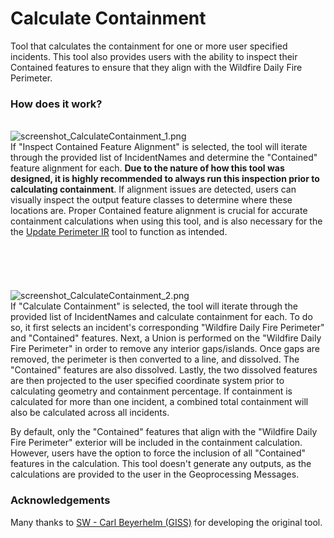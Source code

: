 # Calculate Containment

Tool that calculates the containment for one or more user specified incidents. This tool also provides users with the ability to inspect their Contained features to ensure that they align with the Wildfire Daily Fire Perimeter.

### How does it work?
\
![screenshot_CalculateContainment_1.png](https://raw.githubusercontent.com/mpanunto/PanunTools/main/docs/screenshot_CalculateContainment_1.png)
\
If "Inspect Contained Feature Alignment" is selected, the tool will iterate through the provided list of IncidentNames and determine the "Contained" feature alignment for each. **Due to the nature of how this tool was designed, it is highly recommended to always run this inspection prior to calculating containment**. If alignment issues are detected, users can visually inspect the output feature classes to determine where these locations are. Proper Contained feature alignment is crucial for accurate containment calculations when using this tool, and is also necessary for the the [Update Perimeter IR](README_UpdatePerimeterIR.md) tool to function as intended.
\
\
\
\
\
\
![screenshot_CalculateContainment_2.png](https://raw.githubusercontent.com/mpanunto/PanunTools/main/docs/screenshot_CalculateContainment_2.png)
\
If "Calculate Containment" is selected, the tool will iterate through the provided list of IncidentNames and calculate containment for each. To do so, it first selects an incident's corresponding "Wildfire Daily Fire Perimeter" and "Contained" features. Next, a Union is performed on the "Wildfire Daily Fire Perimeter" in order to remove any interior gaps/islands. Once gaps are removed, the perimeter is then converted to a line, and dissolved. The "Contained" features are also dissolved. Lastly, the two dissolved features are then projected to the user specified coordinate system prior to calculating geometry and containment percentage. If containment is calculated for more than one incident, a combined total containment will also be calculated across all incidents.

By default, only the "Contained" features that align with the "Wildfire Daily Fire Perimeter" exterior will be included in the containment calculation. However, users have the option to force the inclusion of all "Contained" features in the calculation. This tool doesn't generate any outputs, as the calculations are provided to the user in the Geoprocessing Messages.

### Acknowledgements

Many thanks to [SW - Carl Beyerhelm (GISS)](https://community.esri.com/migrated-users/371529) for developing the original tool.
